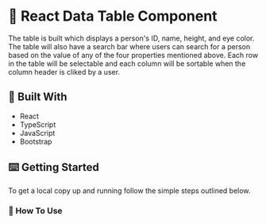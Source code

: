 # 🎯 React Data Table Component

The table is built which displays a person's ID, name, height, and eye color. The table will also have a search bar where users can search for a person based on the value of any of the four properties mentioned above. Each row in the table will be selectable and each column will be sortable when the column header is cliked by a user.

## 🔨 Built With

- React
- TypeScript
- JavaScript
- Bootstrap

## ⌨️ Getting Started

To get a local copy up and running follow the simple steps outlined below.

### 🔧 How To Use
